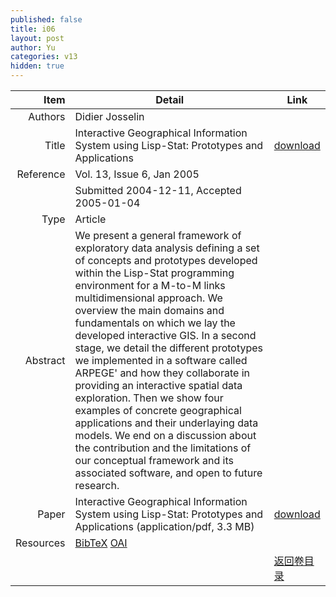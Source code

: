 ```yaml
---
published: false
title: i06
layout: post
author: Yu
categories: v13
hidden: true
---
```


| Item | Detail | Link |
|---:|---|---|
| Authors | Didier Josselin| |
| Title |Interactive Geographical Information System using Lisp-Stat: Prototypes and Applications | [download](http://www.jstatsoft.org/v13/i06/paper) |
| Reference |Vol. 13, Issue 6, Jan 2005 | |
| | Submitted 2004-12-11, Accepted 2005-01-04| | 
| Type | Article| |
| Abstract | We present a general framework of exploratory data analysis defining a set of concepts and prototypes developed within the Lisp-Stat programming environment for a M-to-M links multidimensional approach. We overview the main domains and fundamentals on which we lay the developed interactive GIS. In a second stage, we detail the different prototypes we implemented in a software called ARPEGE' and how they collaborate in providing an interactive spatial data exploration. Then we show four examples of concrete geographical applications and their underlaying data models. We end on a discussion about the contribution and the limitations of our conceptual framework and its associated software, and open to future research.| |
| Paper | Interactive Geographical Information System using Lisp-Stat: Prototypes and Applications  (application/pdf, 3.3 MB)| [download](http://www.jstatsoft.org/v13/i06/paper) |
| Resources | [BibTeX](http://www.jstatsoft.org/v13/i06/bibtex) [OAI](http://www.jstatsoft.org/oai?verb=GetRecord&identifier=oai.jstatsoft/v13/i06&prefix=oai_dc)| |
| |  | [返回卷目录]({{site.baseurl}}/volume/v13.html) |